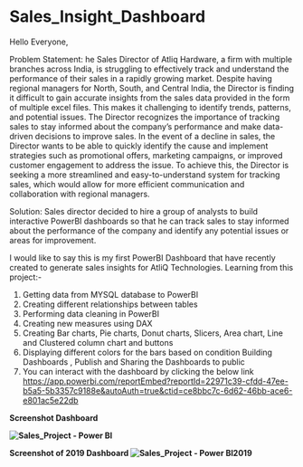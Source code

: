 # Sales_Insight_Dashboard

Hello Everyone,

Problem Statement:
he Sales Director of Atliq Hardware, a firm with multiple branches across India, is struggling to effectively track and understand the performance of their sales in a rapidly growing market. Despite having regional managers for North, South, and Central India, the Director is finding it difficult to gain accurate insights from the sales data provided in the form of multiple excel files. This makes it challenging to identify trends, patterns, and potential issues. The Director recognizes the importance of tracking sales to stay informed about the company’s performance and make data-driven decisions to improve sales. In the event of a decline in sales, the Director wants to be able to quickly identify the cause and implement strategies such as promotional offers, marketing campaigns, or improved customer engagement to address the issue. To achieve this, the Director is seeking a more streamlined and easy-to-understand system for tracking sales, which would allow for more efficient communication and collaboration with regional managers.

Solution:
Sales director decided to hire a group of analysts to build interactive PowerBI dashboards so that he can track sales to stay informed about the performance of the company and identify any potential issues or areas for improvement.


I would like to say this is my first PowerBI Dashboard that have recently created to generate sales insights for AtliQ Technologies.
Learning from this project:-
1. Getting data from MYSQL database to PowerBI
2. Creating different relationships between tables
3. Performing data cleaning in PowerBI
4. Creating new measures using DAX
5. Creating Bar charts, Pie charts, Donut charts, Slicers, Area chart, Line and Clustered column chart and buttons
6. Displaying different colors for the bars based on condition Building Dashboards , Publish and Sharing the Dashboards to public
7. You can interact with the dashboard by clicking the below link
https://app.powerbi.com/reportEmbed?reportId=22971c39-cfdd-47ee-b5a5-5b3357c9188e&autoAuth=true&ctid=ce8bbc7c-6d62-46bb-ace6-e801ac5e22db


<b>Screenshot Dashboard<b>

![Sales_Project - Power BI](https://user-images.githubusercontent.com/54444557/215111829-a801d37c-8904-42d1-9a28-c5a14c2e9cb0.png)

Screenshot of 2019 Dashboard
![Sales_Project - Power BI2019](https://user-images.githubusercontent.com/54444557/215111835-a16cc973-16e4-4c00-aabd-1a8439679dd1.png)
